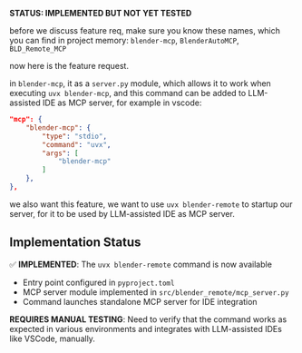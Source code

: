 **STATUS: IMPLEMENTED BUT NOT YET TESTED**

before we discuss feature req, make sure you know these names, which you can find in project memory:
`blender-mcp`, `BlenderAutoMCP`, `BLD_Remote_MCP`

now here is the feature request.

in `blender-mcp`, it as a `server.py` module, which allows it to work when executing `uvx blender-mcp`, and this command can be added to LLM-assisted IDE as MCP server, for example in vscode:

```json
"mcp": {
    "blender-mcp": {
        "type": "stdio",
        "command": "uvx",
        "args": [
            "blender-mcp"
        ]
    },
},
```

we also want this feature, we want to use `uvx blender-remote` to startup our server, for it to be used by LLM-assisted IDE as MCP server.

## Implementation Status

✅ **IMPLEMENTED**: The `uvx blender-remote` command is now available
- Entry point configured in `pyproject.toml` 
- MCP server module implemented in `src/blender_remote/mcp_server.py`
- Command launches standalone MCP server for IDE integration

**REQUIRES MANUAL TESTING**: Need to verify that the command works as expected in various environments and integrates with LLM-assisted IDEs like VSCode, manually.